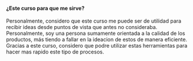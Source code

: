 #### ¿Este curso para que me sirve?

Personalmente, considero que este curso me puede ser de utilidad para recibir ideas desde puntos de vista que antes no consideraba. Personalmente, soy una persona
sumamente orientada a la calidad de los productos, más tiendo a fallar en la ideacion de estos de manera eficiente. Gracias a este curso, considero que podre utilizar
estas herramientas para hacer mas rapido este tipo de procesos.
